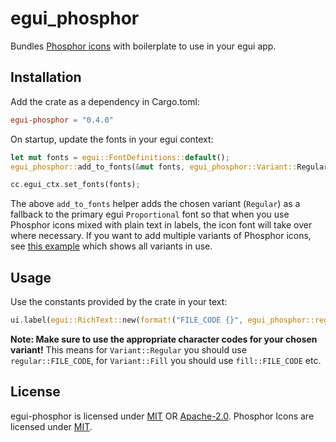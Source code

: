 # egui_phosphor

Bundles [Phosphor icons](https://phosphoricons.com/) with boilerplate to use in your egui app.

## Installation

Add the crate as a dependency in Cargo.toml:

```toml
egui-phosphor = "0.4.0"
```

On startup, update the fonts in your egui context:

```rust
let mut fonts = egui::FontDefinitions::default();
egui_phosphor::add_to_fonts(&mut fonts, egui_phosphor::Variant::Regular);

cc.egui_ctx.set_fonts(fonts);
```

The above `add_to_fonts` helper adds the chosen variant (`Regular`) as a fallback to the primary egui `Proportional` font so that when you use Phosphor icons mixed with plain text in labels, the icon font will take over where necessary. If you want to add multiple variants of Phosphor icons, see [this example](examples/multiple_variants.rs) which shows all variants in use.

## Usage

Use the constants provided by the crate in your text:

```rust
ui.label(egui::RichText::new(format!("FILE_CODE {}", egui_phosphor::regular::FILE_CODE)).size(32.0));
```

**Note: Make sure to use the appropriate character codes for your chosen variant!** This means for `Variant::Regular` you should use `regular::FILE_CODE`, for `Variant::Fill` you should use `fill::FILE_CODE` etc.

## License

egui-phosphor is licensed under [MIT](LICENSE-MIT) OR [Apache-2.0](LICENSE-APACHE). Phosphor Icons are licensed under [MIT](https://github.com/phosphor-icons/web/blob/master/LICENSE).
